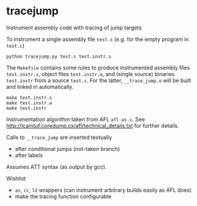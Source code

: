 # tracejump

Instrument assembly code with tracing of jump targets

To instrument a single assembly file `test.s` (e.g. for the empty program in `test.c`)

    python tracejump.py test.s test.instr.s

The `Makefile` contains some rules to produce instrumented assembly files `test.instr.s`, object files `test.instr.o`, and (single source) binaries `test.instr` from a source `test.c`.
For the latter, `__trace_jump.o` will be built and linked in automatically.

    make test.instr.s
    make test.instr.o
    make test.instr


Instrumentation algorithm taken from AFL `afl-as.c`.
See <http://lcamtuf.coredump.cx/afl/technical_details.txt> for further details.

Calls to `__trace_jump` are inserted textually

- after conditional jumps (not-taken branch)
- after labels

Assumes ATT syntax (as output by gcc).

Wishlist

- `as`, `cc`, `ld` wrappers (can instrument arbitrary builds easily as AFL does)
- make the tracing function configurable
